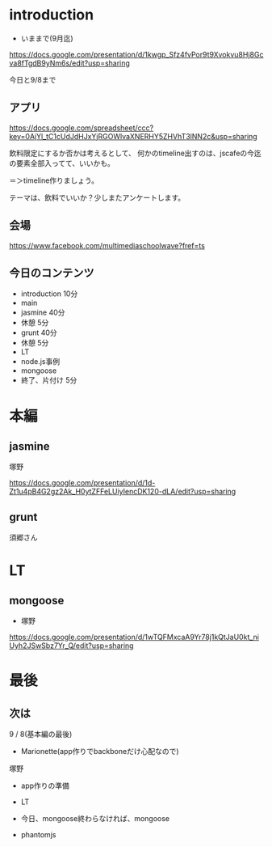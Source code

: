 # introduction

- いままで(9月迄)

https://docs.google.com/presentation/d/1kwgp_Sfz4fvPor9t9Xvokvu8Hj8Gcva8fTgdB9yNm6s/edit?usp=sharing

今日と9/8まで

## アプリ

https://docs.google.com/spreadsheet/ccc?key=0AjYl_tC1cUdJdHJxYjRGOWlvaXNERHY5ZHVhT3lNN2c&usp=sharing

飲料限定にするか否かは考えるとして、 何かのtimeline出すのは、jscafeの今迄の要素全部入ってて、いいかも。

＝＞timeline作りましょう。

テーマは、飲料でいいか？少しまたアンケートします。


## 会場

https://www.facebook.com/multimediaschoolwave?fref=ts

## 今日のコンテンツ

- introduction 10分
- main
 - jasmine 40分
 - 休憩 5分
 - grunt 40分
 - 休憩 5分
- LT
 - node.js事例
 - mongoose
- 終了、片付け 5分

# 本編

## jasmine

塚野

https://docs.google.com/presentation/d/1d-Zt1u4pB4G2gz2Ak_H0ytZFFeLUiyIencDK120-dLA/edit?usp=sharing

## grunt

須郷さん


# LT

## mongoose

- 塚野

https://docs.google.com/presentation/d/1wTQFMxcaA9Yr78j1kQtJaU0kt_niUyh2JSwSbz7Yr_Q/edit?usp=sharing

# 最後

## 次は

9 / 8(基本編の最後)

- Marionette(app作りでbackboneだけ心配なので)

塚野

- app作りの準備

- LT

 - 今日、mongoose終わらなければ、mongoose
 - phantomjs

